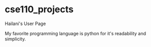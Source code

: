 # cse110_projects

Hailani's User Page

My favorite programming language is python for it's readability and simplicity.